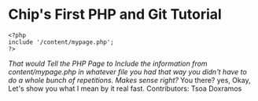 Chip's First PHP and Git Tutorial
=================================

	<?php
	include '/content/mypage.php';
	?>

*That would Tell the PHP Page to Include the information from content/mypage.php in whatever file you had that way you didn't have to do a whole bunch of repetitions. Makes sense right?*
You there? yes, Okay, Let's show you what I mean by it real fast.
Contributors:
Tsoa
Doxramos
